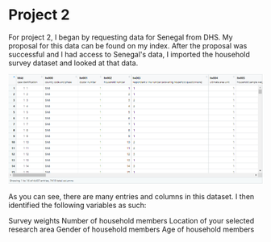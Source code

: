 # Project 2

For project 2, I began by requesting data for Senegal from DHS. My proposal for this data can be found on my index. 
After the proposal was successful and I had access to Senegal's data, I imported the household survey dataset and looked at that data.

![](variables.png)

As you can see, there are many entries and columns in this dataset. I then identified the following variables as such:

Survey weights
Number of household members
Location of your selected research area
Gender of household members
Age of household members
